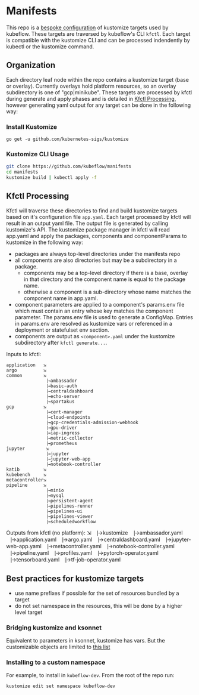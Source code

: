 # Manifests
This repo is a [bespoke configuration](https://github.com/kubernetes-sigs/kustomize/blob/master/docs/glossary.md#bespoke-configuration) of kustomize targets used by kubeflow. These targets are traversed by kubeflow's CLI `kfctl`. Each target is compatible with the kustomize CLI and can be processed indendently by kubectl or the kustomize command. 

## Organization
Each directory leaf node within the repo contains a kustomize target (base or overlay). Currently overlays hold platform resources, so an overlay subdirectory is one of "gcp|minikube". These targets are processed by kfctl during generate and apply phases and is detailed in [Kfctl Processing](#kfctl_processing), however generating yaml output for any target can be done in the following way:

### Install Kustomize

`go get -u github.com/kubernetes-sigs/kustomize`

### Kustomize CLI Usage

```bash
git clone https://github.com/kubeflow/manifests
cd manifests
kustomize build | kubectl apply -f
```

## Kfctl Processing 
Kfctl will traverse these directories to find and build kustomize targets based on it's configuration file `app.yaml`. Each target processed by kfctl will result in an output yaml file. The output file is generated by calling kustomize's API.  The kustomize package manager in kfctl will read app.yaml and apply the packages, components and componentParams to kustomize in the following way:

- packages are always top-level directories under the manifests repo
- all components are also directories but may be a subdirectory in a package.
  - components may be a top-level directory if there is a base, overlay in that directory and the component name is equal to the package name. 
  - otherwise a component is a sub-directory whose name matches the component name in app.yaml.
- component parameters are applied to a component's params.env file which must contain an entry whose key matches the component parameter. The params.env file is used to generate a ConfigMap. Entries in params.env are resolved as kustomize vars or referenced in a deployment or statefulset env section.
- components are output as `<component>.yaml` under the kustomize subdirectory after `kfctl generate...`. 


Inputs to kfctl:

```
application   ⇲
argo          ⇲
common        ⇲
              ⎹→ambassador
              ⎹→basic-auth
              ⎹→centraldashboard
              ⎹→echo-server
              ⎹→spartakus
gcp           ⇲                                   
              ⎹→cert-manager
              ⎹→cloud-endpoints
              ⎹→gcp-credentials-admission-webhook
              ⎹→gpu-driver
              ⎹→iap-ingress
              ⎹→metric-collector
              ⎹→prometheus
jupyter        ⇲                                   
              ⎹→jupyter
              ⎹→jupyter-web-app
              ⎹→notebook-controller
katib         ⇲                                   
kubebench     ⇲                                   
metacontroller⇲                                   
pipeline      ⇲                                   
              ⎹→minio
              ⎹→mysql
              ⎹→persistent-agent
              ⎹→pipelines-runner
              ⎹→pipelines-ui
              ⎹→pipelines-viewer
              ⎹→scheduledworkflow
```

Outputs from kfctl (no platform):
<deployment>  ⇲
              ⎹→kustomize
                        ⎹→ambassador.yaml
                        ⎹→application.yaml
                        ⎹→argo.yaml
                        ⎹→centraldashboard.yaml
                        ⎹→jupyter-web-app.yaml
                        ⎹→metacontroller.yaml
                        ⎹→notebook-controller.yaml
                        ⎹→pipeline.yaml
                        ⎹→profiles.yaml
                        ⎹→pytorch-operator.yaml
                        ⎹→tensorboard.yaml
                        ⎹→tf-job-operator.yaml


## Best practices for kustomize targets

- use name prefixes if possible for the set of resources bundled by a target
- do not set namespace in the resources, this will be done by a higher level target


### Bridging kustomize and ksonnet

Equivalent to parameters in ksonnet, kustomize has vars. But the customizable objects are limited to [this list](https://github.com/kubernetes-sigs/kustomize/blob/master/pkg/transformers/config/defaultconfig/varreference.go)

### Installing to a custom namespace

For example, to install in `kubeflow-dev`. From the root of the repo run:

```bash
kustomize edit set namespace kubeflow-dev
```
